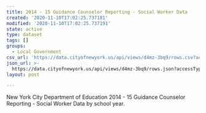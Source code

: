 ```yaml
---
title: 2014 - 15 Guidance Counselor Reporting - Social Worker Data
created: '2020-11-10T17:02:25.737181'
modified: '2020-11-10T17:02:25.737191'
state: active
type: dataset
tags: []
groups:
  - Local Government
csv_url: 'https://data.cityofnewyork.us/api/views/d4mz-3bq9/rows.csv?accessType=DOWNLOAD'
json_url: >-
  https://data.cityofnewyork.us/api/views/d4mz-3bq9/rows.json?accessType=DOWNLOAD
layout: post

---
```

New York City Department of Education 2014 - 15 Guidance Counselor Reporting - Social Worker Data by school year.
